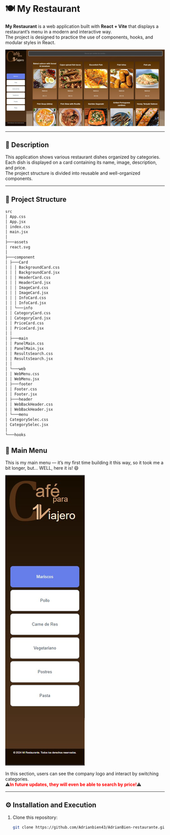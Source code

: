 # 🍽️ My Restaurant

**My Restaurant** is a web application built with **React + Vite** that displays a restaurant’s menu in a modern and interactive way.  
The project is designed to practice the use of components, hooks, and modular styles in React.

![Project Preview](./src/assets/PG.jpg)

---

## 🧾 Description

This application shows various restaurant dishes organized by categories.  
Each dish is displayed on a card containing its name, image, description, and price.  
The project structure is divided into reusable and well-organized components.

---

## 🧩 Project Structure

```
src
│ App.css
│ App.jsx
│ index.css
│ main.jsx
│
├───assets
│ react.svg
│
├───component
│ ├───Card
│ │ │ BackgroundCard.css
│ │ │ BackgroundCard.jsx
│ │ │ HeaderCard.css
│ │ │ HeaderCard.jsx
│ │ │ ImageCard.css
│ │ │ ImageCard.jsx
│ │ │ InfoCard.css
│ │ │ InfoCard.jsx
│ │ └───info
│ │ CategoryCard.css
│ │ CategoryCard.jsx
│ │ PriceCard.css
│ │ PriceCard.jsx
│ │
│ ├───main
│ │ PanelMain.css
│ │ PanelMain.jsx
│ │ ResultsSearch.css
│ │ ResultsSearch.jsx
│ │
│ └───web
│ │ WebMenu.css
│ │ WebMenu.jsx
│ ├───footer
│ │ Footer.css
│ │ Footer.jsx
│ ├───header
│ │ WebBackHeader.css
│ │ WebBackHeader.jsx
│ └───menu
│ CategorySelec.css
│ CategorySelec.jsx
│
└───hooks
```

## 🍴 Main Menu

This is my main menu — it’s my first time building it this way, so it took me a bit longer, but… WELL, here it is! 😄  

![Project Preview](./src/assets/menu.jpg)

In this section, users can see the company logo and interact by switching categories.  
⚠️<span style="color:red">**In future updates, they will even be able to search by price!**</span>⚠️

---

## ⚙️ Installation and Execution

1. Clone this repository:
   ```bash
   git clone https://github.com/Adrianbien43/AdrianBien-restaurante.git